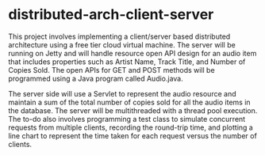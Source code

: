 # distributed-arch-client-server

This project involves implementing a client/server based distributed architecture using a free tier cloud virtual machine. The server will be running on Jetty and will handle resource open API design for an audio item that includes properties such as Artist Name, Track Title, and Number of Copies Sold. The open APIs for GET and POST methods will be programmed using a Java program called Audio.java. 

The server side will use a Servlet to represent the audio resource and maintain a sum of the total number of copies sold for all the audio items in the database. The server will be multithreaded with a thread pool execution. The to-do also involves programming a test class to simulate concurrent requests from multiple clients, recording the round-trip time, and plotting a line chart to represent the time taken for each request versus the number of clients.
